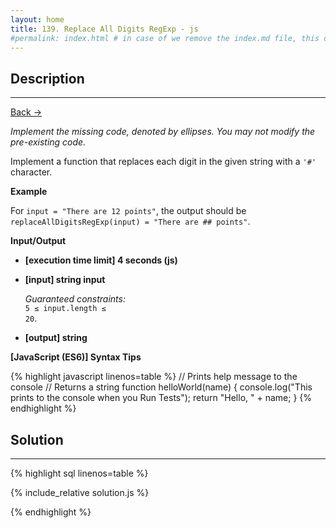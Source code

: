 ```yaml
---
layout: home
title: 139. Replace All Digits RegExp - js
#permalink: index.html # in case of we remove the index.md file, this doc will be the index page
---
```


<div class="row">
<div class="columnStmt" markdown="1">

## Description

---

[Back -> ](../README.md)

_Implement the missing code, denoted by ellipses. You may not modify the pre-existing code._

Implement a function that replaces each digit in the given string with a <code>'#'</code> character.

**Example**

For <code>input = "There are 12 points"</code>, the output should be
<code>replaceAllDigitsRegExp(input) = "There are ## points"</code>.

**Input/Output**

- **[execution time limit] 4 seconds (js)**
- **[input] string input**

  _Guaranteed constraints:_<br>
  <code>5 ≤ input.length ≤ 20</code>.

* **[output] string**

**[JavaScript (ES6)] Syntax Tips**

{% highlight javascript linenos=table %}
// Prints help message to the console
// Returns a string
function helloWorld(name) {
console.log("This prints to the console when you Run Tests");
return "Hello, " + name;
}
{% endhighlight %}

</div>
<div class="columnSol" markdown="1">

## Solution

---

{% highlight sql linenos=table %}

{% include_relative solution.js %}

{% endhighlight %}

</div>
</div>
